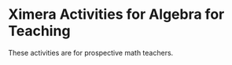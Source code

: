 Ximera Activities for Algebra for Teaching
===========================================================

These activities are for prospective math teachers.
